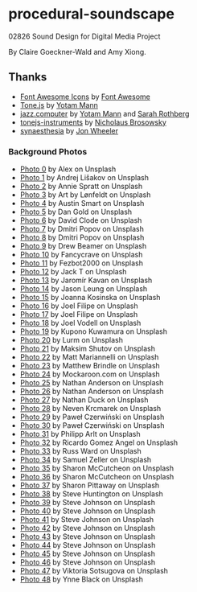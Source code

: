 # procedural-soundscape
02826 Sound Design for Digital Media Project

By Claire Goeckner-Wald and Amy Xiong.

## Thanks
- [Font Awesome Icons](https://fontawesome.com/v4.7.0/icons/) by [Font Awesome](fontawesome.io)
- [Tone.js](https://tonejs.github.io/) by [Yotam Mann](https://github.com/tambien)
- [jazz.computer](http://jazz.computer/) by [Yotam Mann](https://github.com/tambien) and [Sarah Rothberg](http://sarahrothberg.com/)
- [tonejs-instruments](https://github.com/nbrosowsky/tonejs-instruments) by [Nicholaus Brosowsky](https://github.com/nbrosowsky)
- [synaesthesia](https://github.com/wheelibin/synaesthesia) by [Jon Wheeler](https://github.com/wheelibin)

### Background Photos
- [Photo 0](https://unsplash.com/photos/UyL-t2PODg0) by Alex on Unsplash
- [Photo 1](https://unsplash.com/photos/V2OyJtFqEtY) by Andrej Lišakov on Unsplash
- [Photo 2](https://unsplash.com/photos/nUZBAButMLA) by Annie Spratt on Unsplash
- [Photo 3](https://unsplash.com/photos/vHTnrv0y4PE) by Art by Lønfeldt on Unsplash
- [Photo 4](https://unsplash.com/photos/9eVgPVo2uxE) by Austin Smart on Unsplash
- [Photo 5](https://unsplash.com/photos/dzlv9k-7dAY) by Dan Gold on Unsplash
- [Photo 6](https://unsplash.com/photos/Haz8prUXrI4) by David Clode on Unsplash
- [Photo 7](https://unsplash.com/photos/WW6Ec7ycx_c) by Dmitri Popov on Unsplash
- [Photo 8](https://unsplash.com/photos/WEVSu0CB2M4) by Dmitri Popov on Unsplash
- [Photo 9](https://unsplash.com/photos/wB7OvYd7HSY) by Drew Beamer on Unsplash
- [Photo 10](https://unsplash.com/photos/BWI6ZGgASws) by Fancycrave on Unsplash
- [Photo 11](https://unsplash.com/photos/5brvJbR1Pn8) by Fezbot2000 on Unsplash
- [Photo 12](https://unsplash.com/photos/6P3AZeUEtfU) by Jack T on Unsplash
- [Photo 13](https://unsplash.com/photos/dBi88gu1WXI) by Jaromír Kavan on Unsplash
- [Photo 14](https://unsplash.com/photos/U_bfOptsrUk) by Jason Leung on Unsplash
- [Photo 15](https://unsplash.com/photos/Uvl3W4XWd4U) by Joanna Kosinska on Unsplash
- [Photo 16](https://unsplash.com/photos/GVV669GVYjo) by Joel Filipe on Unsplash
- [Photo 17](https://unsplash.com/photos/WjnF1Tp-p3I) by Joel Filipe on Unsplash
- [Photo 18](https://unsplash.com/photos/ehQNfr7odvs) by Joel Vodell on Unsplash
- [Photo 19](https://unsplash.com/photos/LzgK6IMoSZM) by Kupono Kuwamura on Unsplash
- [Photo 20](https://unsplash.com/photos/3dUpL1h97CQ) by Lurm on Unsplash
- [Photo 21](https://unsplash.com/photos/FMiOX4tkUh0) by Maksim Shutov on Unsplash
- [Photo 22](https://unsplash.com/photos/S0sD0DbArgk) by Matt Mariannelli on Unsplash
- [Photo 23](https://unsplash.com/photos/KBUqsvMIhLc) by Matthew Brindle on Unsplash
- [Photo 24](https://unsplash.com/photos/SGwvtNLmDeU) by Mockaroon.com on Unsplash
- [Photo 25](https://unsplash.com/photos/eS7HrvG0mcA) by Nathan Anderson on Unsplash
- [Photo 26](https://unsplash.com/photos/fcZIyU-nbFE) by Nathan Anderson on Unsplash
- [Photo 27](https://unsplash.com/photos/Jo5FUEkhB_4) by Nathan Duck on Unsplash
- [Photo 28](https://unsplash.com/photos/VfhCCVr5tgg) by Neven Krcmarek on Unsplash
- [Photo 29](https://unsplash.com/photos/yJWFCqXJplw) by Paweł Czerwiński on Unsplash
- [Photo 30](https://unsplash.com/photos/mlOJWyNsYyA) by Paweł Czerwiński on Unsplash
- [Photo 31](https://unsplash.com/photos/vJJm5SEUqgQ) by Philipp Arlt on Unsplash
- [Photo 32](https://unsplash.com/photos/zPhy-VopMe8) by Ricardo Gomez Angel on Unsplash
- [Photo 33](https://unsplash.com/photos/BjgUOPf84l0) by Russ Ward on Unsplash
- [Photo 34](https://unsplash.com/photos/oBb-Y26PJgg) by Samuel Zeller on Unsplash
- [Photo 35](https://unsplash.com/photos/ShhuLsZREvM) by Sharon McCutcheon on Unsplash
- [Photo 36](https://unsplash.com/photos/W7cPLHOa0eQ) by Sharon McCutcheon on Unsplash
- [Photo 37](https://unsplash.com/photos/4_hFxTsmaO4) by Sharon Pittaway on Unsplash
- [Photo 38](https://unsplash.com/photos/XT1BJhMkHy4) by Steve Huntington on Unsplash
- [Photo 39](https://unsplash.com/photos/mfYFY0XnFug) by Steve Johnson on Unsplash
- [Photo 40](https://unsplash.com/photos/ieHjFj4lZvo) by Steve Johnson on Unsplash
- [Photo 41](https://unsplash.com/photos/s1ik0Ru1HUM) by Steve Johnson on Unsplash
- [Photo 42](https://unsplash.com/photos/7lAz-CrlED0) by Steve Johnson on Unsplash
- [Photo 43](https://unsplash.com/photos/tT0yKFrZr4A) by Steve Johnson on Unsplash
- [Photo 44](https://unsplash.com/photos/LOnPLLM4rpQ) by Steve Johnson on Unsplash
- [Photo 45](https://unsplash.com/photos/6cWvu0r654s) by Steve Johnson on Unsplash
- [Photo 46](https://unsplash.com/photos/YQLwZ1hTMlo) by Steve Johnson on Unsplash
- [Photo 47](https://unsplash.com/photos/IQZYXgi2tb8) by Viktoria Sotsugova on Unsplash
- [Photo 48](https://unsplash.com/photos/bbrnDV42OdA) by Ynne Black on Unsplash